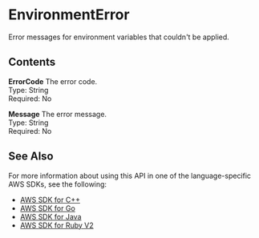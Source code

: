 # EnvironmentError<a name="API_EnvironmentError"></a>

Error messages for environment variables that couldn't be applied\.

## Contents<a name="API_EnvironmentError_Contents"></a>

 **ErrorCode**   <a name="SSS-Type-EnvironmentError-ErrorCode"></a>
The error code\.  
Type: String  
Required: No

 **Message**   <a name="SSS-Type-EnvironmentError-Message"></a>
The error message\.  
Type: String  
Required: No

## See Also<a name="API_EnvironmentError_SeeAlso"></a>

For more information about using this API in one of the language\-specific AWS SDKs, see the following:
+  [AWS SDK for C\+\+](https://docs.aws.amazon.com/goto/SdkForCpp/lambda-2015-03-31/EnvironmentError) 
+  [AWS SDK for Go](https://docs.aws.amazon.com/goto/SdkForGoV1/lambda-2015-03-31/EnvironmentError) 
+  [AWS SDK for Java](https://docs.aws.amazon.com/goto/SdkForJava/lambda-2015-03-31/EnvironmentError) 
+  [AWS SDK for Ruby V2](https://docs.aws.amazon.com/goto/SdkForRubyV2/lambda-2015-03-31/EnvironmentError) 
